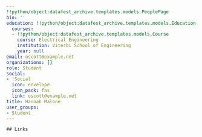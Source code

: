 ```yaml
---
!!python/object:datafest_archive.templates.models.PeoplePage
bio: ''
education: !!python/object:datafest_archive.templates.models.Education
  courses:
  - !!python/object:datafest_archive.templates.models.Course
    course: Electrical Engineering
    institution: Viterbi School of Engineering
    year: null
email: oscott@example.net
organizations: []
role: Student
social:
- !Social
  icon: envelope
  icon_pack: fas
  link: oscott@example.net
title: Hannah Malone
user_groups:
- Student
---
```


    ## Links
    